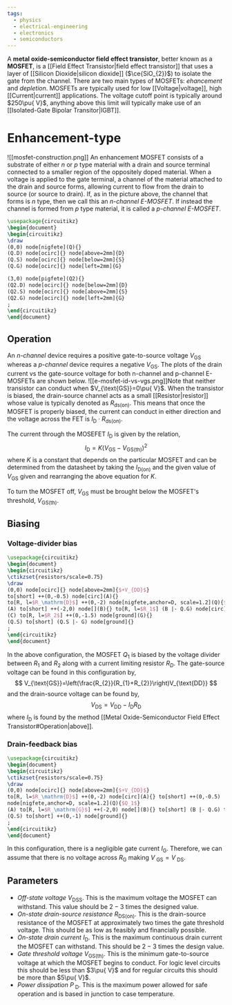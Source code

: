 ```yaml
---
tags:
  - physics
  - electrical-engineering
  - electronics
  - semiconductors
---
```

A **metal oxide-semiconductor field effect transistor**, better known as a **MOSFET**, is a [[Field Effect Transistor|field effect transistor]] that uses a layer of [[Silicon Dioxide|silicon dioxide]] ($\ce{SiO_{2}}$) to isolate the gate from the channel. There are two main types of MOSFETs: *ehancement* and *depletion*. MOSFETs are typically used for low [[Voltage|voltage]], high [[Current|current]] applications. The voltage cutoff point is typically around $250\pu{ V}$, anything above this limit will typically make use of an [[Isolated-Gate Bipolar Transitor|IGBT]].
# Enhancement-type
![[mosfet-construction.png]]
An enhancement MOSFET consists of a substrate of either *n* or *p* type material with a drain and source terminal connected to a smaller region of the oppositely doped material. When a voltage is applied to the gate terminal, a channel of the material attached to the drain and source forms, allowing current to flow from the drain to source (or source to drain). If, as in the picture above, the channel that forms is *n* type, then we call this an *n-channel E-MOSFET*. If instead the channel is formed from *p* type material, it is called a *p-channel E-MOSFET*.
```tikz
\usepackage{circuitikz}
\begin{document}
\begin{circuitikz}
\draw
(0,0) node[nigfete](Q){}
(Q.D) node[ocirc]{} node[above=2mm]{D}
(Q.S) node[ocirc]{} node[below=2mm]{S}
(Q.G) node[ocirc]{} node[left=2mm]{G}

(3,0) node[pigfete](Q2){}
(Q2.D) node[ocirc]{} node[below=2mm]{D}
(Q2.S) node[ocirc]{} node[above=2mm]{S}
(Q2.G) node[ocirc]{} node[left=2mm]{G}
;
\end{circuitikz}
\end{document}
```
## Operation
An *n-channel* device requires a positive gate-to-source voltage $V_{\text{GS}}$ whereas a *p-channel* device requires a negative $V_{\text{GS}}$. The plots of the drain current vs the gate-source voltage for both n-channel and p-channel E-MOSFETs are shown below.
![[e-mosfet-id-vs-vgs.png]]Note that neither transistor can conduct when $V_{\text{GS}}=0\pu{ V}$. When the transistor is biased, the drain-source channel acts as a small [[Resistor|resistor]] whose value is typically denoted as $R_{\text{ds(on)}}$. This means that once the MOSFET is properly biased, the current can conduct in either direction and the voltage across the FET is $I_{\text{D}}\cdot R_{\text{ds(on)}}$.

The current through the MOSEFET $I_{\text{D}}$ is given by the relation,
$$
I_{\text{D}}=K(V_{\text{GS}}-V_{\text{GS(th)}})^2
$$
where $K$ is a constant that depends on the particular MOSFET and can be determined from the datasheet by taking the $I_{\text{D(on)}}$ and the given value of $V_{\text{GS}}$ given and rearranging the above equation for $K$. 

To turn the MOSFET off, $V_{\text{GS}}$ must be brought below the MOSFET's threshold, $V_{\text{GS(th)}}$.
## Biasing
### Voltage-divider bias
```tikz
\usepackage{circuitikz}
\begin{document}
\begin{circuitikz}
\ctikzset{resistors/scale=0.75}
\draw
(0,0) node[ocirc]{} node[above=2mm]{$+V_{DD}$}
to[short] ++(0,-0.5) node[circ](A){}
to[R, l=$R_\mathrm{D}$] ++(0,-2) node[nigfete,anchor=D, scale=1.2](Q){$Q_1$} 
(A) to[short] ++(-2,0) node[](B){} to[R, l=$R_1$] (B |- Q.G) node[circ](C){} to[short] (Q.G)
(C) to[R, l=$R_2$] ++(0,-1.5) node[ground](G){}
(Q.S) to[short] (Q.S |- G) node[ground]{}
;
\end{circuitikz}
\end{document}
```
In the above configuration, the MOSFET  $Q_{1}$ is biased by the voltage divider between $R_{1}$ and $R_{2}$ along with a current limiting resistor $R_{D}$. The gate-source voltage can be found in this configuration by,
$$
V_{\text{GS}}=\left(\frac{R_{2}}{R_{1}+R_{2}}\right)V_{\text{DD}}
$$
and the drain-source voltage can be found by,
$$
V_{\text{DS}}=V_{\text{DD}}-I_{\text{D}}R_{\text{D}}
$$
where $I_{\text{D}}$ is found by the method [[Metal Oxide-Semiconductor Field Effect Transistor#Operation|above]].
### Drain-feedback bias
```tikz
\usepackage{circuitikz}
\begin{document}
\begin{circuitikz}
\ctikzset{resistors/scale=0.75}
\draw
(0,0) node[ocirc]{} node[above=2mm]{$+V_{DD}$}
to[R, l=$R_\mathrm{D}$] ++(0,-2) node[circ](A){} to[short] ++(0,-0.5) 
node[nigfete,anchor=D, scale=1.2](Q){$Q_1$} 
(A) to[R, l=$R_\mathrm{G}$] ++(-2,0) node[](B){} to[short] (B |- Q.G) to[short] (Q.G)
(Q.S) to[short] ++(0,-1) node[ground]{}
;
\end{circuitikz}
\end{document}
```
In this configuration, there is a negligible gate current $I_{\text{G}}$. Therefore, we can assume that there is no voltage across $R_{\text{G}}$ making $V_{\ \text{GS}}=V_{\ \text{DS}}$. 
## Parameters
- *Off-state voltage* $V_{\text{DSS}}$. This is the maximum voltage the MOSFET can withstand. This value should be $2-3$ times the designed value.
- *On-state drain-source resistance* $R_{\text{DS(on)}}$. This is the drain-source resistance of the MOSFET at approximately two times the gate threshold voltage. This should be as low as feasibly and financially possible.
- *On-state drain current* $I_{\text{D}}$. This is the maximum continuous drain current the MOSFET can withstand. This should be $2-3$ times the design value.
- *Gate threshold voltage* $V_{\text{GS(th)}}$. This is the minimum gate-to-source voltage at which the MOSFET begins to conduct. For logic level circuits this should be less than $3\pu{ V}$ and for regular circuits this should be more than $5\pu{ V}$.
- *Power dissipation* $P_{\ \text{D}}$. This is the maximum power allowed for safe operation and is based in junction to case temperature. 
